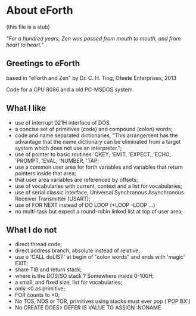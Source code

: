 # About eForth

(this file is a stub)

_"For a hundred years, Zen was passed from mouth to mouth, and from heart to heart."_

## Greetings to eForth

based in "eForth and Zen" by Dr. C. H. Ting, Ofeete Enterprises, 2013

Code for a CPU 8086 and a old PC-MSDOS system.

## What I like

  - use of interrupt 021H interface of DOS.
  - a concise set of primitives (code) and compound (colon) words;
  - code and name separated dictionaries, "This arrangement has the advantage that the name dictionary can be
eliminated from a target system which does not use an interpreter.";
  - use of pointer to basic routines 'QKEY, 'EMIT, 'EXPECT, 'ECHO, 'PROMPT, 'EVAL, 'NUMBER, 'TAP;
  - use a common user area for forth variables and variables that return pointers inside that area;
  - that user area variables are referenced by offsets;
  - use of vocabularies with current, context and a list for vocabularies;
  - use of serial classic interface, Universal Synchronous Asynchronous Receiver Transmitter (USART);
  - use of FOR NEXT instead of DO LOOP (+LOOP -LOOP ...)
  - no multi-task but expect a round-robin linked list at top of user area;

## What I do not 

  - direct thread code;
  - direct address branch, absolute instead of relative;
  - use o 'CALL doLIST' at begin of "colon words" and ends with 'magic' EXIT;
  - share TIB and return stack;
  - where is the DOS/SO stack ? Somewhere inside 0-100H;
  - a small, and fixed size, list for vocabularies;
  - only <0 as primitive;
  - FOR counts to <0;
  - No TOS, NOS or TOR, primitives using stacks must ever pop ('POP BX')
  - No CREATE DOES> DEFER IS VALUE TO ASSIGN :NONAME 
##

